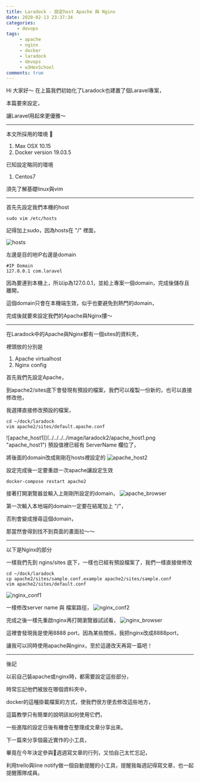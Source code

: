 ```yaml
---
title: Laradock - 設定host Apache 與 Nginx
date: 2020-02-13 23:37:34
categories:
    - devops
tags: 
     - apache
     - nginx
     - docker
     - laradock
     - devops
     - w3HexSchool
comments: true
---
```


Hi 大家好～ 在上篇我們初始化了Laradock也建置了個Laravel專案，

本篇要來設定，

讓Laravel用起來更優雅～

<!-- more -->
***

本文所採用的環境

1. Max OSX 10.15
2. Docker version 19.03.5

已知設定略同的環境
1. Centos7

須先了解基礎linux與vim

***

首先先設定我們本機的host

```
sudo vim /etc/hosts
```
記得加上sudo，因為hosts在 "/" 裡面，

![hosts](../../../../image/laradock2/hosts.png "hosts")

左邊是目的地IP右邊是domain
```
#IP Domain
127.0.0.1 com.laravel
```
因為要連到本機上，所以ip為127.0.0.1，並給上專案一個domain，完成後儲存且離開，

這個domain只會在本機端生效，似乎也要避免到熱門的domain，

完成後就要來設定我們的Apache與Nginx摟～

***
在Laradock中的Apache與Nginx都有一個sites的資料夾，

裡頭放的分別是
1. Apache virtualhost
2. Nginx config

首先我們先設定Apache，

到apache2/sites底下會發現有預設的檔案，我們可以複製一份新的，也可以直接修改他，

我選擇直接修改預設的檔案，
```
cd ~/dock/laradock
vim apache2/sites/default.apache.conf
```
![apache_host1]](../../../../image/laradock2/apache_host1.png "apache_host1")
預設值裡已經有 ServerName 欄位了，

將後面的domain改成剛剛在hosts裡設定的
![apache_host2](../../../../image/laradock2/apache_host2.png "apache_host2")

設定完成後一定要重啟一次apache讓設定生效
```
docker-compose restart apache2
```

接著打開瀏覽器並輸入上剛剛所設定的domain，
![apache_browser](../../../../image/laradock2/apache_browser.png "apache_browser")

第一次輸入本地端的domain一定要在結尾加上 "/"，

否則會變成搜尋這個domain，

那當然會得到找不到頁面的畫面拉～～
***

以下是Nginx的部分

一樣我們先到 ngins/sites 底下，一樣也已經有預設檔案了，我們一樣直接做修改
```
cd ~/dock/laradock
cp apache2/sites/sample.conf.example apache2/sites/sample.conf
vim apache2/sites/default.conf
```
![nginx_conf1](../../../../image/laradock2/nginx_conf1.png "nginx_conf1")

一樣修改server name 與 檔案路徑，
![nginx_conf2](../../../../image/laradock2/nginx_conf2.png "nginx_conf2")

完成之後一樣先重啟nginx再打開瀏覽器試試看，
![nginx_browser](../../../../image/laradock2/nginx_browser.png "nginx_browser")

這裡會發現我是使用8888 port，因為某些關係，我把nginx改成8888port，

讓我可以同時使用apache與nginx，至於這邊改天再寫一篇吧！

***

後記

以前自己裝apache或nginx時，都需要設定這些部分，

時常忘記他們被放在哪個資料夾中，

docker的這種掛載檔案的方式，使我們很方便去修改這些地方，

這篇教學只有簡單的說明該如何使用它們，

一些進階的設定日後有機會在整理成文章分享出來。

下一篇來分享個最近實作的小工具，

畢竟在今年決定參與週週寫文章的行列，又怕自己太忙忘記，

利用trello與line notify做一個自動提醒的小工具，提醒我每週記得寫文章，也一起提醒團隊成員。